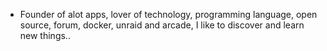 - Founder of alot apps, lover of technology, programming language, open source, forum, docker, unraid and arcade, I like to discover and learn new things..
  <br>


































































































































































































































































































































































































































































































































































